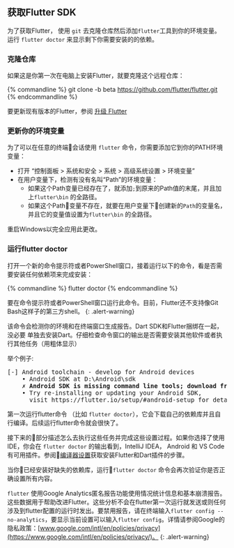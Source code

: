 ## 获取Flutter SDK

为了获取Flutter， 使用 `git` 去克隆仓库然后添加`flutter`工具到你的环境变量。
运行 `flutter doctor` 来显示剩下你需要安装的的依赖。

### 克隆仓库
如果这是你第一次在电脑上安装Flutter，就要克隆这个远程仓库：


{% commandline %}
git clone -b beta https://github.com/flutter/flutter.git
{% endcommandline %}

要更新现有版本的Flutter，参阅 [升级 Flutter](/upgrading/)

### 更新你的环境变量

为了可以在任意的终端会话使用 `flutter` 命令，你需要添加它到你的PATH环境变量：

* 打开 “控制面板 > 系统和安全 > 系统 > 高级系统设置 > 环境变量”
* 在用户变量下，检测有没有名叫“Path”的环境变量：
    * 如果这个Path变量已经存在了，就添加`;`到原来的Path值的末尾，并且加上`flutter\bin` 的全路径。
    * 如果这个Path变量不存在，就要在用户变量下创建新的`Path`的变量名，并且它的变量值设置为`flutter\bin` 的全路径。

重启Windows以完全应用此更改。

### 运行flutter doctor
打开一个新的命令提示符或者PowerShell窗口，接着运行以下的命令，看是否需要安装任何依赖项来完成安装：


{% commandline %}
flutter doctor
{% endcommandline %}

要在命令提示符或者PowerShell窗口运行此命令。目前，Flutter还不支持像Git Bash这样子的第三方shell。
{: .alert-warning}

该命令会检测你的环境和在终端窗口生成报告。Dart SDK和Flutter捆绑在一起，没必要
单独去安装Dart。仔细检查命令窗口的输出是否需要安装其他软件或者执行其他任务（用粗体显示）

举个例子:
<pre>
[-] Android toolchain - develop for Android devices
    • Android SDK at D:\Android\sdk
    <strong>✗ Android SDK is missing command line tools; download from https://goo.gl/XxQghQ</strong>
    • Try re-installing or updating your Android SDK,
      visit https://flutter.io/setup/#android-setup for detailed instructions.
</pre>

第一次运行flutter命令
（比如 `flutter doctor`），它会下载自己的依赖库并且自行编译。后续运行flutter命令就会很快了。


接下来的部分描述怎么去执行这些任务并完成这些设置过程。如果你选择了使用IDE，你会在 `flutter doctor` 的输出看到，IntelliJ IDEA， Android 和 VS Code有可用插件。参阅[编译器设置](/get-started/editor/)获取安装Flutter和Dart插件的步骤。

当你已经安装好缺失的依赖库，运行`flutter doctor` 命令会再次验证你是否正确设置所有内容。


`flutter` 使用Google Analytics匿名报告功能使用情况统计信息和基本崩溃报告。
这些数据用于帮助改进Flutter。这些分析不会在flutter第一次运行就发送或则任何涉及到flutter配置的运行时发出。要禁用报告，请在终端输入`flutter config --no-analytics`，要显示当前设置可以输入`flutter config`。详情请参阅Google的隐私政策：[www.google.com/intl/en/policies/privacy](https://www.google.com/intl/en/policies/privacy/)。
{: .alert-warning}
